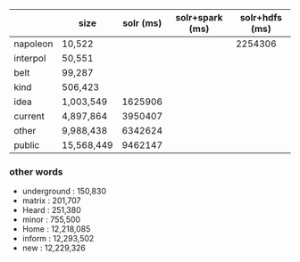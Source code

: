 |          | size       | solr (ms) | solr+spark (ms) | solr+hdfs (ms) |
|----------|------------|-----------|-----------------|----------------|
| napoleon | 10,522     |           |                 |     2254306    |
| interpol | 50,551     |           |                 |                |
| belt     | 99,287     |           |                 |                |
| kind     | 506,423    |           |                 |                |
| idea     | 1,003,549  | 1625906   |                 |                |
| current  | 4,897,864  | 3950407   |                 |                |
| other    | 9,988,438  | 6342624   |                 |                |
| public   | 15,568,449 | 9462147   |                 |                |

### other words
- underground : 150,830
- matrix : 201,707
- Heard : 251,380
- minor : 755,500
- Home : 12,218,085
- inform : 12,293,502
- new : 12,229,326
